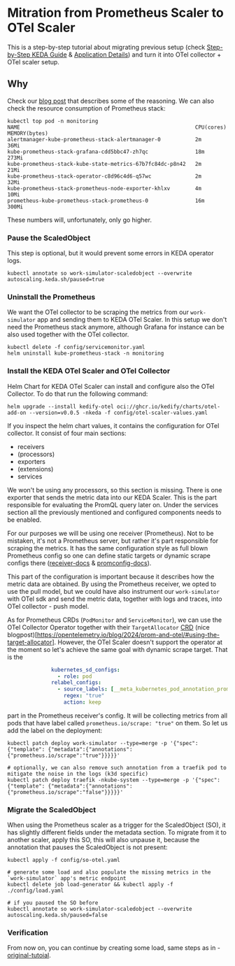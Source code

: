 # Mitration from Prometheus Scaler to OTel Scaler

This is a step-by-step tutorial about migrating previous setup (check [Step-by-Step KEDA Guide](./guide.md) & 
[Application Details](./app.md)) and turn it into OTel collector + OTel scaler setup.

## Why

Check our [blog post](https://kedify.io/resources/blog/using-otel-collector-with-keda) that describes some of the reasoning. We can also check the resource consumption of 
Prometheus stack:

```
kubectl top pod -n monitoring
NAME                                                        CPU(cores)   MEMORY(bytes)
alertmanager-kube-prometheus-stack-alertmanager-0           2m           36Mi
kube-prometheus-stack-grafana-cdd5bbc47-zh7qc               18m          273Mi
kube-prometheus-stack-kube-state-metrics-67b7fc84dc-p8n42   2m           21Mi
kube-prometheus-stack-operator-c8d96c4d6-q57wc              2m           32Mi
kube-prometheus-stack-prometheus-node-exporter-khlxv        4m           10Mi
prometheus-kube-prometheus-stack-prometheus-0               16m          300Mi
```

These numbers will, unfortunately, only go higher.

### Pause the ScaledObject

This step is optional, but it would prevent some errors in KEDA operator logs.

```
kubectl annotate so work-simulator-scaledobject --overwrite autoscaling.keda.sh/paused=true
```

### Uninstall the Prometheus

We want the OTel collector to be scraping the metrics from our `work-simulator` app and sending them to KEDA OTel Scaler.
In this setup we don't need the Prometheus stack anymore, although Grafana for instance can be also used together with the OTel collector.

```
kubectl delete -f config/servicemonitor.yaml
helm uninstall kube-prometheus-stack -n monitoring
```

### Install the KEDA OTel Scaler and OTel Collector

Helm Chart for KEDA OTel Scaler can install and configure also the OTel Collector. To do that run the following command:

```
helm upgrade --install kedify-otel oci://ghcr.io/kedify/charts/otel-add-on --version=v0.0.5 -nkeda -f config/otel-scaler-values.yaml
```

If you inspect the helm chart values, it contains the configuration for OTel collector. It consist of four main sections:
- receivers
- (processors)
- exporters
- (extensions)
- services

We won't be using any processors, so this section is missing. There is one exporter that sends the metric data into our
KEDA Scaler. This is the part responsible for evaluating the PromQL query later on. Under the services section all the 
previously mentioned and configured components needs to be enabled.

For our purposes we will be using one receiver (Prometheus). Not to be mistaken, it's not a Prometheus server, but rather it's
part responsible for scraping the metrics. It has the same configuration style as full blown Prometheus config so one can 
define static targets or dynamic scrape configs there ([receiver-docs](https://github.com/open-telemetry/opentelemetry-collector-contrib/blob/main/receiver/prometheusreceiver/README.md) & [promconfig-docs](https://github.com/prometheus/prometheus/blob/v2.28.1/docs/configuration/configuration.md#scrape_config)).

This part of the configuration is important because it describes how the metric data are obtained. By using the Prometheus 
receiver, we opted to use the pull model, but we could have also instrument our `work-simulator` with OTel sdk and send the 
metric data, together with logs and traces, into OTel collector - push model.

As for Prometheus CRDs (`PodMonitor` and `ServiceMonitor`), we can use the OTel Collector Operator together with their
`TargetAllocator` [CRD](https://github.com/open-telemetry/opentelemetry-operator/blob/main/cmd/otel-allocator/README.md) (nice blogpost)[https://opentelemetry.io/blog/2024/prom-and-otel/#using-the-target-allocator]. However, the OTel Scaler doesn't support the operator at the moment so let's achieve the same goal with dynamic scrape target.
That is the

```yaml
              kubernetes_sd_configs:
                - role: pod
              relabel_configs:
                - source_labels: [__meta_kubernetes_pod_annotation_prometheus_io_scrape]
                  regex: "true"
                  action: keep
```
part in the Prometheus receiver's config. It will be collecting metrics from all pods that have label called `prometheus.io/scrape: "true"` on them. So let us add the label on the deployment:

```
kubectl patch deploy work-simulator --type=merge -p '{"spec":{"template": {"metadata":{"annotations": {"prometheus.io/scrape":"true"}}}}}'

# optionally, we can also remove such annotation from a traefik pod to mitigate the noise in the logs (k3d specific)
kubectl patch deploy traefik -nkube-system --type=merge -p '{"spec":{"template": {"metadata":{"annotations": {"prometheus.io/scrape":"false"}}}}}'
```

### Migrate the ScaledObject

When using the Prometheus scaler as a trigger for the ScaledObject (SO), it has slightly different fields under the metadata section.
To migrate from it to another scaler, apply this SO, this will also unpause it, because the annotation that pauses the ScaledObject is not present:

```
kubectl apply -f config/so-otel.yaml

# generate some load and also populate the missing metrics in the `work-simulator` app's metric endpoint
kubectl delete job load-generator && kubectl apply -f ./config/load.yaml

# if you paused the SO before
kubectl annotate so work-simulator-scaledobject --overwrite autoscaling.keda.sh/paused=false
```

### Verification

From now on, you can continue by creating some load, same steps as in - [original-tutoial](./guide.md#3-generate-load-to-test-autoscaling).
